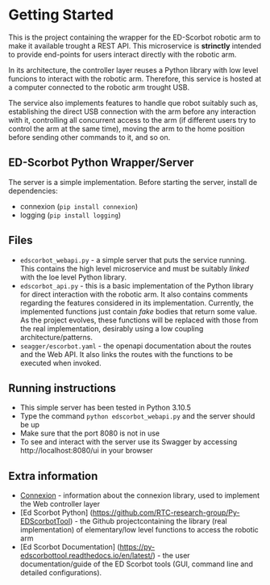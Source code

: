 # Getting Started
This is the project containing the wrapper for the ED-Scorbot robotic arm to make it available
trought a REST API. This microservice is **strinctly** intended to provide end-points for users
interact directly with the robotic arm. 

In its architecture, the controller layer reuses a Python library with low level funcions to 
interact with the robotic arm. Therefore, this service is hosted at a computer connected
to the robotic arm trought USB. 

The service also implements features to handle que robot suitably such as, establishing the 
direct USB connection with the arm before any interaction with it, controlling all concurrent
access to the arm (if different users try to control the arm at the same time), moving the arm
to the home position before sending other commands to it, and so on. 

## ED-Scorbot Python Wrapper/Server
The server is a simple implementation. Before starting the server, install de dependencies:
* connexion (`pip install connexion`)
* logging (`pip install logging`)

## Files
* `edscorbot_webapi.py` - a simple server that puts the service running. This contains the high level
microservice and must be suitably *linked* with the loe level Python library. 
* `edscorbot_api.py` - this is a basic implementation of the Python library for direct interaction with the robotic arm. It also  contains comments regarding the features considered in its implementation. 
Currently, the implemented functions just contain *fake* bodies that return some value. As the project
evolves, these functions will be replaced with those from the real implementation, desirably using a low coupling architecture/patterns. 
* `seagger/escorbot.yaml` - the openapi documentation about the routes and the Web API. It also links the routes with the functions to be executed when invoked.

## Running instructions
* This simple server has been tested in Python 3.10.5 
* Type the command `python edscorbot_webapi.py` and the server should be up
* Make sure that the port 8080 is not in use
* To see and interact with the server use its Swagger by accessing http://localhost:8080/ui in your browser

## Extra information
* [Connexion](hhttps://connexion.readthedocs.io/en/latest/routing.html) - information about the connexion library, used to implement the Web controller layer
* [Ed Scorbot Python] (https://github.com/RTC-research-group/Py-EDScorbotTool) - the Github projectcontaining the library (real implementation) of elementary/low level functions to access the robotic arm
* [Ed Scorbot Documentation] (https://py-edscorbottool.readthedocs.io/en/latest/) - the user documentation/guide of the ED Scorbot tools (GUI, command line and detailed configurations). 